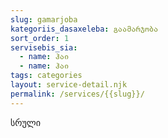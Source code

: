 ```yaml
---
slug: gamarjoba
kategoriis_dasaxeleba: გაამარჯობა
sort_order: 1
servisebis_sia:
  - name: ჰაი
  - name: ჰაი
tags: categories
layout: service-detail.njk
permalink: /services/{{slug}}/
---
```

სრული
